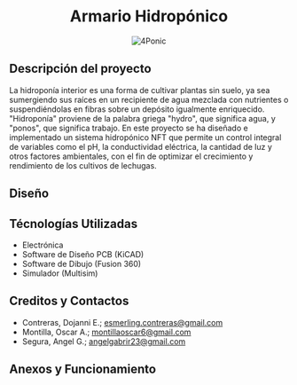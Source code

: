 <div align="center">
  <h1 align="center">Armario Hidropónico</h1>
  <img src="" alt="4Ponic">
</div>

## Descripción del proyecto
La hidroponía interior es una forma de cultivar plantas sin suelo, ya sea sumergiendo sus raíces en un recipiente de agua mezclada con nutrientes o suspendiéndolas en fibras sobre un depósito igualmente enriquecido. "Hidroponía" proviene de la palabra griega "hydro", que significa agua, y "ponos", que significa trabajo. En este proyecto se ha diseñado e implementado un sistema hidropónico NFT que permite un control integral de variables como el pH, la conductividad eléctrica, la cantidad de luz y otros factores ambientales, con el fin de optimizar el crecimiento y rendimiento de los cultivos de lechugas.

## Diseño


## Técnologías Utilizadas
- Electrónica
- Software de Diseño PCB (KiCAD)
- Software de Dibujo (Fusion 360)
- Simulador (Multisim)

## Creditos y Contactos
- Contreras, Dojanni E.; esmerling.contreras@gmail.com
- Montilla, Oscar A.; montillaoscar6@gmail.com
- Segura, Angel G.; angelgabrir23@gmail.com

## Anexos y Funcionamiento
<div align="center">

</div>

